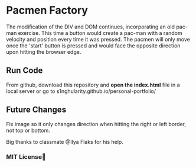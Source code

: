 # Pacmen Factory

The modification of the DIV and DOM continues, incorporating an old pac-man exercise. This time a button would create a pac-man with a random velocity and position every time it was pressed. The pacmen will only move once the 'start' button is pressed and would face the opposite direction upon hitting the browser edge.

## Run Code

From github, download this repository and **open the index.html** file in a local server or go to s1nghularity.github.io/personal-portfolio/

## Future Changes

Fix image so it only changes direction when hitting the right or left border, not top or bottom.

Big thanks to classmate @Ilya Flaks for his help. 

### MIT License:scroll:


